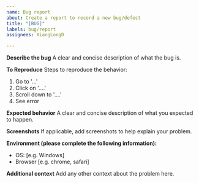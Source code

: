 ```yaml
---
name: Bug report
about: Create a report to record a new bug/defect
title: "[BUG]"
labels: bug/report
assignees: XiangLongD

---
```


**Describe the bug**
A clear and concise description of what the bug is.

**To Reproduce**
Steps to reproduce the behavior:
1. Go to '...'
2. Click on '....'
3. Scroll down to '....'
4. See error

**Expected behavior**
A clear and concise description of what you expected to happen.

**Screenshots**
If applicable, add screenshots to help explain your problem.

**Environment (please complete the following information):**
 - OS: [e.g. Windows]
 - Browser [e.g. chrome, safari]

**Additional context**
Add any other context about the problem here.
